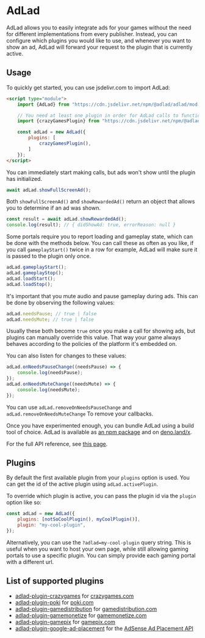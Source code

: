 # AdLad

AdLad allows you to easily integrate ads for your games without the need for different implementations from every
publisher. Instead, you can configure which plugins you would like to use, and whenever you want to show an ad, AdLad
will forward your request to the plugin that is currently active.

## Usage

To quickly get started, you can use jsdelivr.com to import AdLad:

```html
<script type="module">
	import {AdLad} from "https://cdn.jsdelivr.net/npm/@adlad/adlad/mod.min.js";

	// You need at least one plugin in order for AdLad calls to function.
	import {crazyGamesPlugin} from "https://cdn.jsdelivr.net/npm/@adlad/plugin-crazygames/mod.min.js";

	const adLad = new AdLad({
		plugins: [
			crazyGamesPlugin(),
		]
	});
</script>
```

You can immediately start making calls, but ads won't show until the plugin has initialized.

```js
await adLad.showFullScreenAd();
```

Both `showFullScreenAd()` and `showRewardedAd()` return an object that allows you to determine if an ad was shown.

```js
const result = await adLad.showRewardedAd();
console.log(result); // { didShowAd: true, errorReason: null }
```

Some portals require you to report loading and gameplay state, which can be done with the methods below. You can call
these as often as you like, if you call `gameplayStart()` twice in a row for example, AdLad will make sure it is passed
to the plugin only once.

```js
adLad.gameplayStart();
adLad.gameplayStop();
adLad.loadStart();
adLad.loadStop();
```

It's important that you mute audio and pause gameplay during ads. This can be done by observing the following values:

```js
adLad.needsPause; // true | false
adLad.needsMute; // true | false
```

Usually these both become `true` once you make a call for showing ads, but plugins can manually override this value.
That way your game always behaves according to the policies of the platform it's embedded on.

You can also listen for changes to these values:

```js
adLad.onNeedsPauseChange((needsPause) => {
	console.log(needsPause);
});
adLad.onNeedsMuteChange((needsMute) => {
	console.log(needsMute);
});
```

You can use `adLad.removeOnNeedsPauseChange` and `adLad.removeOnNeedsMuteChange` To remove your callbacks.

Once you have experimented enough, you can bundle AdLad using a build tool of choice. AdLad is available as
[an npm package](https://www.npmjs.com/package/@adlad/adlad) and on [deno.land/x](https://deno.land/x/adlad@v0.1.0).

For the full API reference, see
[this page](https://doc.deno.land/https://cdn.jsdelivr.net/npm/@adlad/adlad/dist/AdLad.d.ts).

## Plugins

By default the first available plugin from your `plugins` option is used. You can get the id of the active plugin using
`adLad.activePlugin`.

To override which plugin is active, you can pass the plugin id via the `plugin` option like so:

```js
const adLad = new AdLad({
	plugins: [notSoCoolPlugin(), myCoolPlugin()],
	plugin: "my-cool-plugin",
});
```

Alternatively, you can use the `?adlad=my-cool-plugin` query string. This is useful when you want to host your own page,
while still allowing gaming portals to use a specific plugin. You can simply provide each gaming portal with a different
url.

## List of supported plugins

- [adlad-plugin-crazygames](https://github.com/Pelican-Party/adlad-plugin-crazygames) for
  [crazygames.com](https://www.crazygames.com/)
- [adlad-plugin-poki](https://github.com/Pelican-Party/adlad-plugin-poki) for [poki.com](https://poki.com/)
- [adlad-plugin-gamedistribution](https://github.com/Pelican-Party/adlad-plugin-gamedistribution) for
  [gamedistribution.com](https://gamedistribution.com/sdk/html5)
- [adlad-plugin-gamemonetize](https://github.com/Pelican-Party/adlad-plugin-gamemonetize) for
  [gamemonetize.com](https://gamemonetize.com/)
- [adlad-plugin-gamepix](https://github.com/Pelican-Party/adlad-plugin-gamepix) for
  [gamepix.com](https://www.gamepix.com/)
- [adlad-plugin-google-ad-placement](https://github.com/Pelican-Party/adlad-plugin-google-ad-placement) for the
  [AdSense Ad Placement API](https://developers.google.com/ad-placement/apis)
